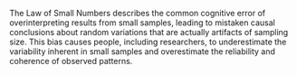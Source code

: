 The Law of Small Numbers describes the common cognitive error of overinterpreting results from small samples, leading to mistaken causal conclusions about random variations that are actually artifacts of sampling size. This bias causes people, including researchers, to underestimate the variability inherent in small samples and overestimate the reliability and coherence of observed patterns.
